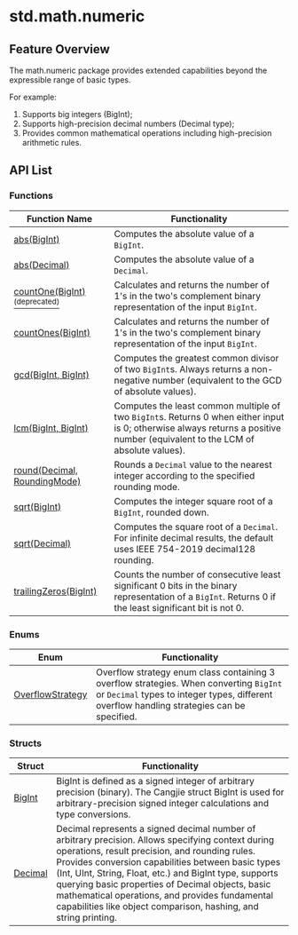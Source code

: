 # std.math.numeric

## Feature Overview

The math.numeric package provides extended capabilities beyond the expressible range of basic types.

For example:

1. Supports big integers (BigInt);
2. Supports high-precision decimal numbers (Decimal type);
3. Provides common mathematical operations including high-precision arithmetic rules.

## API List

### Functions

|              Function Name          |            Functionality           |
| ----------------------------------- | ----------------------------------- |
| [abs(BigInt)](./math_numeric_package_api/math_numeric_package_funcs.md#func-absbigint)| Computes the absolute value of a `BigInt`. |
| [abs(Decimal)](./math_numeric_package_api/math_numeric_package_funcs.md#func-absdecimal)| Computes the absolute value of a `Decimal`. |
| [countOne(BigInt) <sup>(deprecated)</sup>](./math_numeric_package_api/math_numeric_package_funcs.md#func-countonebigint-deprecated) | Calculates and returns the number of 1's in the two's complement binary representation of the input `BigInt`. |
| [countOnes(BigInt)](./math_numeric_package_api/math_numeric_package_funcs.md#func-countonesbigint) | Calculates and returns the number of 1's in the two's complement binary representation of the input `BigInt`. |
| [gcd(BigInt, BigInt)](./math_numeric_package_api/math_numeric_package_funcs.md#func-gcdbigint-bigint)| Computes the greatest common divisor of two `BigInt`s. Always returns a non-negative number (equivalent to the GCD of absolute values). |
| [lcm(BigInt, BigInt)](./math_numeric_package_api/math_numeric_package_funcs.md#func-lcmbigint-bigint) | Computes the least common multiple of two `BigInt`s. Returns 0 when either input is 0; otherwise always returns a positive number (equivalent to the LCM of absolute values). |
| [round(Decimal, RoundingMode)](./math_numeric_package_api/math_numeric_package_funcs.md#func-rounddecimal-roundingmode) | Rounds a `Decimal` value to the nearest integer according to the specified rounding mode. |
| [sqrt(BigInt)](./math_numeric_package_api/math_numeric_package_funcs.md#func-sqrtbigint)| Computes the integer square root of a `BigInt`, rounded down. |
| [sqrt(Decimal)](./math_numeric_package_api/math_numeric_package_funcs.md#func-sqrtdecimal)| Computes the square root of a `Decimal`. For infinite decimal results, the default uses IEEE 754-2019 decimal128 rounding. |
| [trailingZeros(BigInt)](./math_numeric_package_api/math_numeric_package_funcs.md#func-trailingzerosbigint) | Counts the number of consecutive least significant 0 bits in the binary representation of a `BigInt`. Returns 0 if the least significant bit is not 0. |

### Enums

|                 Enum              |                Functionality                |
| --------------------------------- | ------------------------------------------ |
| [OverflowStrategy](./math_numeric_package_api/math_numeric_package_enums.md#enum-overflowstrategy) | Overflow strategy enum class containing 3 overflow strategies. When converting `BigInt` or `Decimal` types to integer types, different overflow handling strategies can be specified. |

### Structs

|                Struct              |                Functionality                |
| ---------------------------------- | ------------------------------------------ |
| [BigInt](./math_numeric_package_api/math_numeric_package_structs.md#struct-bigint) | BigInt is defined as a signed integer of arbitrary precision (binary). The Cangjie struct BigInt is used for arbitrary-precision signed integer calculations and type conversions. |
| [Decimal](./math_numeric_package_api/math_numeric_package_structs.md#struct-decimal) | Decimal represents a signed decimal number of arbitrary precision. Allows specifying context during operations, result precision, and rounding rules. Provides conversion capabilities between basic types (Int, UInt, String, Float, etc.) and BigInt type, supports querying basic properties of Decimal objects, basic mathematical operations, and provides fundamental capabilities like object comparison, hashing, and string printing. |